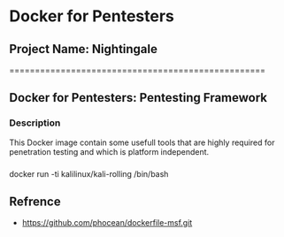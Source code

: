# Docker for Pentesters
## Project Name: Nightingale
==================================================
## Docker for Pentesters: Pentesting Framework 

### Description
This Docker image contain some usefull tools that are highly required for penetration testing and which is platform independent.

### 
docker run -ti kalilinux/kali-rolling /bin/bash



## Refrence 
- https://github.com/phocean/dockerfile-msf.git